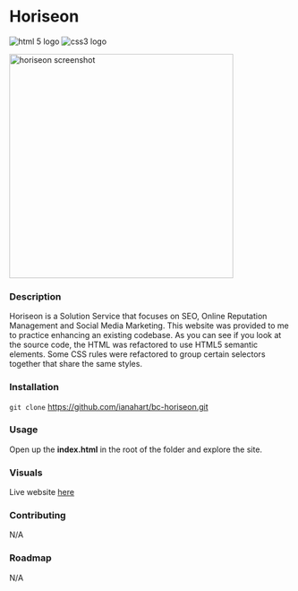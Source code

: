 # Horiseon

![html 5 logo](https://camo.githubusercontent.com/d2da7e7ec8424780720101d4853c64dffb81dc69dfdd25a0ce88cdb3848bbc6f/68747470733a2f2f696d672e736869656c64732e696f2f7374617469632f76313f7374796c653d666f722d7468652d6261646765266d6573736167653d48544d4c3526636f6c6f723d453334463236266c6f676f3d48544d4c35266c6f676f436f6c6f723d464646464646266c6162656c3d)
![css3 logo](https://camo.githubusercontent.com/9fe0ddca8c80fd49703246ca3b9a894ddfdc9c1c80f6ab5de92bbe91471dbab8/68747470733a2f2f696d672e736869656c64732e696f2f7374617469632f76313f7374796c653d666f722d7468652d6261646765266d6573736167653d4353533326636f6c6f723d313537324236266c6f676f3d43535333266c6f676f436f6c6f723d464646464646266c6162656c3d)

<img width="400" alt="horiseon screenshot" src="https://github.com/ianahart/bc-horiseon/assets/29121238/d5190161-9bba-4c2d-905d-9d61977bc4c0">


### Description
Horiseon is a Solution Service that focuses on SEO,
Online Reputation Management and Social Media Marketing.
This website was provided to me to practice enhancing an existing codebase. As you can see if you look at the source code, the HTML was refactored to use HTML5 semantic elements.
Some CSS rules were refactored to group certain selectors together that share the same styles.

### Installation
 ```git clone``` https://github.com/ianahart/bc-horiseon.git

### Usage
Open up the **index.html** in the root of the folder
and explore the site.

### Visuals
Live website [here](https://ianahart.github.io/bc-horiseon/)


### Contributing
N/A

### Roadmap
N/A
